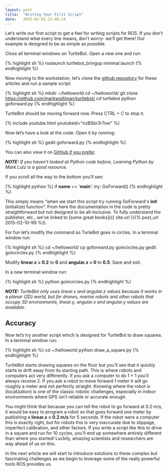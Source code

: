 ```yaml
---
layout: post
title:  "Writing Your First Script"
date:   2015-02-01 13:46:14
---
```


Let’s write our first script to get a feel for writing scripts for ROS. If you don’t understand what every line means, don’t worry- we’ll get there! Our example is designed to be as simple as possible.

Close all terminal windows on TurtleBot. Open a new one and run:

{% highlight sh %}
roslaunch turtlebot_bringup minimal.launch
{% endhighlight %}

Now moving to the workstation, let’s clone the [github repository](https://github.com/markwsilliman/turtlebot/) for these articles and run a sample script:

{% highlight sh %}
mkdir ~/helloworld
cd ~/helloworld/
git clone https://github.com/markwsilliman/turtlebot/
cd turtlebot
python goforward.py
{% endhighlight %}

TurtleBot should be moving forward now. Press CTRL + C to stop it.

{% include youtube.html youtubeid="nzBSbr3r7ow" %}

Now let’s have a look at the code. Open it by running:

{% highlight sh %}
gedit goforward.py
{% endhighlight %}

You can also view it on [GitHub if you prefer](https://github.com/markwsilliman/turtlebot/blob/master/goforward.py).

***NOTE:** If you haven’t looked at Python code before, Learning Python by Mark Lutz is a good resource.*

If you scroll all the way to the bottom you’ll see:


{% highlight python %}
if __name__ ==  '__main__':
    try:
        GoForward()
{% endhighlight %}

This simply means “when we start this script try running GoForward's __init__ (initialize) function”. From here the documentation in the code is pretty straightforward but not designed to be all-inclusive. To fully understand the publisher, etc., we’ve linked to [some great books]({{ site.url }}{% post_url 2015-02-10-99 %}).

For fun let’s modify the command so TurleBot goes in circles. In a terminal window run:

{% highlight sh %}
cd ~/helloworld/
cp goforward.py goincircles.py
gedit goincircles.py
{% endhighlight %}

Modify **linear.x = 0.2** to **0** and **angular.z = 0** to **0.5**. Save and exit.

In a new terminal window run:

{% highlight sh %}
python goincircles.py
{% endhighlight %}

***NOTE:** TurtleBot only uses linear.x and angular.z values because it works in a planar (2D) world, but for drones, marine robots and other robots that occupy 3D environments, linear.y, angular.x and angular.y values are available.*

## Accuracy

Now let’s try another script which is designed for TurtleBot to draw squares. In a terminal window run:

{% highlight sh %}
cd ~/helloworld
python draw_a_square.py
{% endhighlight %}

TurtleBot starts drawing squares on the floor but you’ll see that it quickly starts to drift away from its starting path. This is where robots and computers act very differently. If you ask a computer to do 1 + 1 you’ll always receive 2. If you ask a robot to move forward 1 meter it will go roughly a meter and not perfectly straight. Knowing where the robot is (localization) is one of the classic robotic challenges, especially in indoor environments where GPS isn’t reliable or accurate enough.

You might think that because you can tell the robot to go forward at 0.2 m/s, it would be easy to program a robot so that goes forward one meter by publishing a **linear.x = 0.2 m/s** for 5 seconds. If the robot were a computer this is exactly right, but for robots this is very inaccurate due to slippage, imperfect calibration, and other factors. If you write a script like this to drive in a square and run for 10 cycles, you’ll end up somewhere entirely different than where you started! Luckily, amazing scientists and researchers are way ahead of us on this.

In the next article we will start to introduce solutions to these complex but fascinating challenges as we begin to leverage some of the really powerful tools ROS provides us.